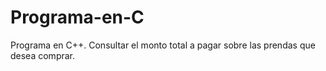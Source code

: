 # Programa-en-C
Programa en C++. Consultar el monto total a pagar sobre las prendas que desea comprar.
